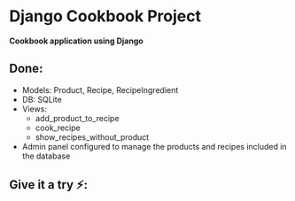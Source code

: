 
# Django Cookbook Project

**Cookbook application using Django**

## Done:

- Models: Product, Recipe, RecipeIngredient
- DB: SQLite
- Views:
  - add_product_to_recipe
  - cook_recipe
  - show_recipes_without_product
- Admin panel configured to manage the 
products and recipes included in the database

## Give it a try &#9889;:
